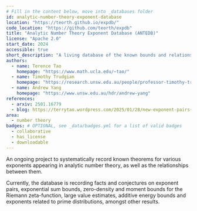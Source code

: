 ```yaml
---
# Fill in the content below, move into _databases folder
id: analytic-number-theory-exponent-database
location: "https://teorth.github.io/expdb/"
code_location: "https://github.com/teorth/expdb"
title: "Analytic Number Theory Exponent Database (ANTEDB)"
license: "Apache 2.0"
start_date: 2024
accessible: true
short_description: "A living database of the known bounds and relations between exponents of interest in analytic number theory"
authors:
  - name: Terence Tao
    homepage: "https://www.math.ucla.edu/~tao/"
  - name: Timothy Trudgian
    homepage: "https://research.unsw.edu.au/people/professor-timothy-trudgian"
  - name: Andrew Yang
    homepage: "https://www.unsw.edu.au/hdr/andrew-yang"
references:
  - arxiv: 2501.16779
  - blog: https://terrytao.wordpress.com/2025/01/28/new-exponent-pairs-zero-density-estimates-and-zero-additive-energy-estimates-a-systematic-approach/
area:
  - number theory
badges: # OPTIONAL, see _data/badges.yml for a list of valid badges
  - collaborative
  - has_license
  - downloadable
---
```


An ongoing project to systematically record known theorems for various exponents appearing in analytic number theory, as well as the relationships between them.

 Currently, the database is recording facts and conjectures on exponent pairs, exponential sum bounds, zero-density and moment bounds for the Riemann zeta-function, large value estimates, additive energy bounds and exponents related to prime distributions, amongst other results.